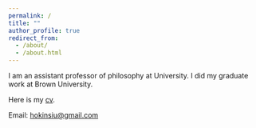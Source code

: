 ```yaml
---
permalink: /
title: ""
author_profile: true
redirect_from: 
  - /about/
  - /about.html
---
```


I am an assistant professor of philosophy at  University. I did my graduate work at Brown University.

Here is my [cv](..assets/cv2025.pdf).

Email: hokinsiu@gmail.com
